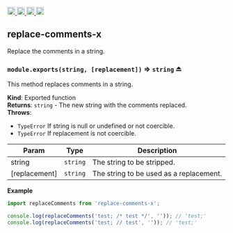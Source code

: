 <a href="https://travis-ci.org/Xotic750/replace-comments-x"
   title="Travis status">
<img
   src="https://travis-ci.org/Xotic750/replace-comments-x.svg?branch=master"
   alt="Travis status" height="18"/>
</a>
<a href="https://david-dm.org/Xotic750/replace-comments-x"
   title="Dependency status">
<img src="https://david-dm.org/Xotic750/replace-comments-x.svg"
   alt="Dependency status" height="18"/>
</a>
<a href="https://david-dm.org/Xotic750/replace-comments-x#info=devDependencies"
   title="devDependency status">
<img src="https://david-dm.org/Xotic750/replace-comments-x/dev-status.svg"
   alt="devDependency status" height="18"/>
</a>
<a href="https://badge.fury.io/js/replace-comments-x" title="npm version">
<img src="https://badge.fury.io/js/replace-comments-x.svg"
   alt="npm version" height="18"/>
</a>
<a name="module_replace-comments-x"></a>

## replace-comments-x

Replace the comments in a string.

<a name="exp_module_replace-comments-x--module.exports"></a>

### `module.exports(string, [replacement])` ⇒ <code>string</code> ⏏

This method replaces comments in a string.

**Kind**: Exported function  
**Returns**: <code>string</code> - The new string with the comments replaced.  
**Throws**:

- <code>TypeError</code> If string is null or undefined or not coercible.
- <code>TypeError</code> If replacement is not coercible.

| Param         | Type                | Description                             |
| ------------- | ------------------- | --------------------------------------- |
| string        | <code>string</code> | The string to be stripped.              |
| [replacement] | <code>string</code> | The string to be used as a replacement. |

**Example**

```js
import replaceComments from 'replace-comments-x';

console.log(replaceComments('test; /* test */', '')); // 'test;'
console.log(replaceComments('test; // test', '')); // 'test;'
```
